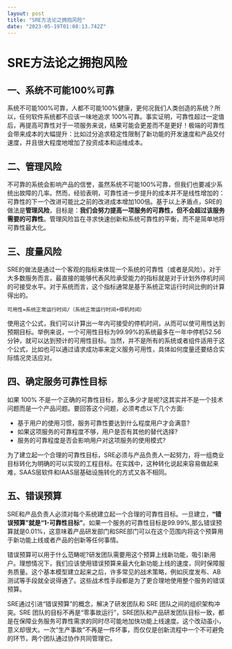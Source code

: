 ```yaml
---
layout: post
title: "SRE方法论之拥抱风险"
date: "2023-05-19T01:08:13.742Z"
---
```

SRE方法论之拥抱风险
===========

一、系统不可能100%可靠
-------------

系统不可能100%可靠，人都不可能100%健康，更何况我们人类创造的系统？所以，任何软件系统都不应该一味地追求 100%可靠。事实证明，可靠性超过一定值后，再提高可靠性对于一项服务来说，结果可能会更差而不是更好！极端的可靠性会带来成本的大幅提升：比如过分追求稳定性限制了新功能的开发速度和产品交付速度，并且很大程度地增加了投资成本和运维成本。

二、管理风险
------

不可靠的系统会影响产品的信誉，虽然系统不可能100%可靠，但我们也要减少系统出故障的几率。然而，经验表明，可靠性进一步提升的成本并不是线性增加的：可靠性的下一个改进可能比之前的改进成本增加100倍。基于以上矛盾点，SRE的做法是**管理风险**，目标是：**我们会努力提高一项服务的可靠性，但不会超过该服务需要的可靠性**。管理风险旨在寻求快速创新和系统可靠性的平衡，而不是简单地将可靠性最大化。

三、度量风险
------

SRE的做法是通过一个客观的指标来体现一个系统的可靠性（或者是风险）。对于大多数服务而言，最直接的能够代表风险承受能力的指标就是对于计划外停机时间的可接受水平。对于系统而言，这个指标通常是基于系统正常运行时间比例的计算得出的。

    可用性=系统正常运行时间/（系统正常运行时间+停机时间）
    

使用这个公式，我们可以计算出一年内可接受的停机时间，从而可以使可用性达到预期目标。举例来说，一个可用性目标为99.99%的系统最多在一年中停机52.56分钟，就可以达到预计的可用性目标。当然，并不是所有的系统或者组件适用于这个公式，比如也可以通过请求成功率来定义服务可用性，具体如何度量还要结合实际情况灵活应对。

四、确定服务可靠性目标
-----------

如果 100% 不是一个正确的可靠性目标，那么多少才是呢?这其实并不是一个技术问题而是一个产品问题。要回答这个问题，必须考虑以下几个方面:

*   基于用户的使用习惯，服务可靠性要达到什么程度用户才会满意?
*   如果这项服务的可靠程度不够，用户是否有其他的替代选择?
*   服务的可靠程度是否会影响用户对这项服务的使用模式?

为了建立起一个合理的可靠性目标，SRE必须与产品负责人一起努力，将一组商业目标转化为明确的可以实现的工程目标。在实践中，这种转化说起来容易做起来难，SAAS层软件和IAAS层基础设施转化的方式又各不相同。

五、错误预算
------

SRE和产品负责人必须对每个系统建立起一个合理的可靠性目标。一旦建立，**“错误预算”就是“1-可靠性目标”**。如果一个服务的可靠性目标是99.99%,那么错误预算就是0.01%，这意味着产品研发部门和SRE部门可以在这个范围内将这个预算用于新功能上线或者产品的创新等任何事情。

错误预算可以用于什么范畴呢?研发团队需要用这个预算上线新功能，吸引新用户。理想情况下，我们应该使用错误预算来最大化新功能上线的速度，同时保障服务质量。这个基本模型建立起来之后，许多常见的战术策略，例如灰度发布、AB测试等手段就全说得通了。这些战术性手段都是为了更合理地使用整个服务的错误预算。

SRE通过引进“错误预算”的概念，解决了研发团队和 SRE 团队之间的组织架构冲突。SRE 团队的目标不再是“零事故运行”，SRE团队和产品研发团队目标一致，都是在保障业务服务可靠性需求的同时尽可能地加快功能上线速度。这个改动虽小，意义却很大。一次“生产事故”不再是一件坏事，而仅仅是创新流程中一个不可避免的环节，两个团队通过协作共同管理它。